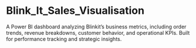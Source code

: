 # Blink_It_Sales_Visualisation
A Power BI dashboard analyzing Blinkit’s business metrics, including order trends, revenue breakdowns, customer behavior, and operational KPIs. Built for performance tracking and strategic insights.
